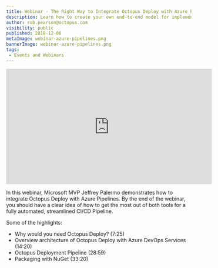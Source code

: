 ```yaml
---
title: Webinar - The Right Way to Integrate Octopus Deploy with Azure Pipelines
description: Learn how to create your own end-to-end model for implementing an automated DevOps pipeline.
author: rob.pearson@octopus.com
visibility: public
published: 2018-12-06
metaImage: webinar-azure-pipelines.png
bannerImage: webinar-azure-pipelines.png
tags:
 - Events and Webinars
---
```


<iframe width="560" height="315"  src="https://www.youtube.com/embed/NAAHowy83iY" frameborder="0" allowfullscreen></iframe>

In this webinar, Microsoft MVP Jeffrey Palermo demonstrates how to integrate Octopus Deploy with Azure Pipelines. By the end of the webinar, you should have a clear idea of how to get the most out of both tools for a fully automated, streamlined CI/CD Pipeline.

Some of the highlights:
*  Why would you need Octopus Deploy? (7:25)
* Overview architecture of Octopus Deploy with Azure DevOps Services (14:20)
* Octopus Deployment Pipeline (28:59)
* Packaging with NuGet (33:20)
